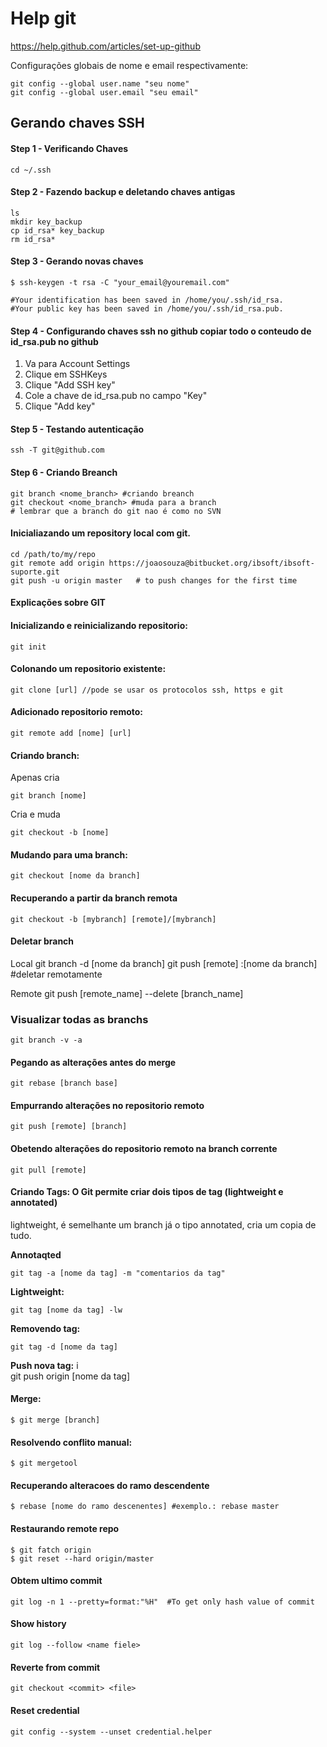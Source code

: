 # Help git

https://help.github.com/articles/set-up-github

Configurações globais de nome e email respectivamente:

	git config --global user.name "seu nome"
	git config --global user.email "seu email"


## Gerando chaves SSH

#### Step 1 - Verificando Chaves
	
	cd ~/.ssh 

#### Step 2 - Fazendo backup e deletando chaves antigas
	
	ls
  	mkdir key_backup
  	cp id_rsa* key_backup
  	rm id_rsa*
  
#### Step 3 - Gerando novas chaves
  	$ ssh-keygen -t rsa -C "your_email@youremail.com"
  
  	#Your identification has been saved in /home/you/.ssh/id_rsa.
  	#Your public key has been saved in /home/you/.ssh/id_rsa.pub.

#### Step 4 - Configurando chaves ssh no github copiar todo o conteudo de id_rsa.pub no github
	
1. Va para Account Settings
2. Clique em SSHKeys
3. Clique "Add SSH key"
4. Cole a chave de  id_rsa.pub no campo "Key"
5. Clique "Add key"

#### Step 5 - Testando autenticação
	
	ssh -T git@github.com

#### Step 6 -  Criando Breanch
	
	git branch <nome_branch> #criando breanch
	git checkout <nome_branch> #muda para a branch
	# lembrar que a branch do git nao é como no SVN
	

#### Inicialiazando um repository local com git.

	cd /path/to/my/repo
	git remote add origin https://joaosouza@bitbucket.org/ibsoft/ibsoft-suporte.git
	git push -u origin master   # to push changes for the first time

  

#### Explicações sobre GIT
 
#### Inicializando e reinicializando repositorio:

 	git init
 
#### Colonando um repositorio existente:

 	git clone [url] //pode se usar os protocolos ssh, https e git

#### Adicionado repositorio remoto:

 	git remote add [nome] [url]

#### Criando branch:

Apenas cria
  	
	git branch [nome]

Cria e muda

 	git checkout -b [nome]

#### Mudando para uma branch:

	git checkout [nome da branch]

#### Recuperando a partir da branch remota
  
	git checkout -b [mybranch] [remote]/[mybranch]

#### Deletar branch

Local
  	git branch -d [nome da branch]
  	git push [remote] :[nome da branch] #deletar remotamente

Remote
	git push [remote_name] --delete [branch_name]

### Visualizar todas as branchs

	git branch -v -a

#### Pegando as alterações antes do merge

	git rebase [branch base]

#### Empurrando alterações no repositorio remoto

	git push [remote] [branch]

#### Obetendo alterações do repositorio remoto na branch corrente

	git pull [remote]


#### Criando Tags: O Git permite criar dois tipos de tag (lightweight e  annotated)

lightweight, é semelhante  um branch já o tipo annotated, cria um copia de tudo.

**Annotaqted**

	git tag -a [nome da tag] -m "comentarios da tag"

**Lightweight:**

	git tag [nome da tag] -lw

**Removendo tag:**

	git tag -d [nome da tag] 

**Push nova tag:**
i	
	git push origin [nome da tag]

#### Merge:

	$ git merge [branch]

#### Resolvendo conflito manual:

	$ git mergetool

#### Recuperando alteracoes do ramo descendente

	$ rebase [nome do ramo descenentes] #exemplo.: rebase master

#### Restaurando remote repo

	$ git fatch origin
	$ git reset --hard origin/master

#### Obtem ultimo commit

	git log -n 1 --pretty=format:"%H"  #To get only hash value of commit

#### Show history 
	
	git log --follow <name fiele>

#### Reverte from commit

	git checkout <commit> <file>
	

#### Reset credential

	git config --system --unset credential.helper
